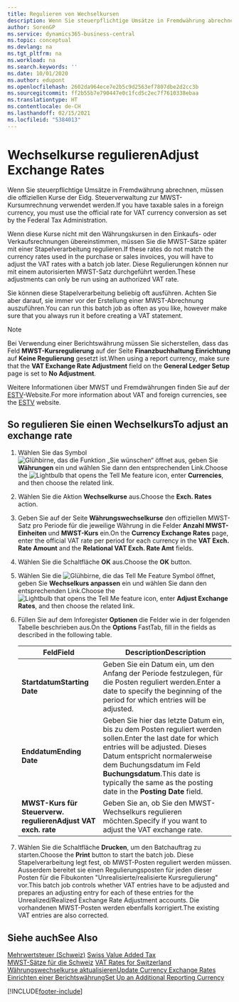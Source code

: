 ```yaml
---
title: Regulieren von Wechselkursen
description: Wenn Sie steuerpflichtige Umsätze in Fremdwährung abrechnen, müssen die offiziellen Kurse der Eidg. Steuerverwaltung zur MWST-Kursumrechnung verwendet werden.
author: SorenGP
ms.service: dynamics365-business-central
ms.topic: conceptual
ms.devlang: na
ms.tgt_pltfrm: na
ms.workload: na
ms.search.keywords: ''
ms.date: 10/01/2020
ms.author: edupont
ms.openlocfilehash: 2602da964ece7e2b5c9d2563ef7807dbe2d2cc3b
ms.sourcegitcommit: ff2b55b7e790447e0c1fcd5c2ec7f7610338ebaa
ms.translationtype: HT
ms.contentlocale: de-CH
ms.lasthandoff: 02/15/2021
ms.locfileid: "5384013"
---
```

# <a name="adjust-exchange-rates"></a><span data-ttu-id="54a3a-103">Wechselkurse regulieren</span><span class="sxs-lookup"><span data-stu-id="54a3a-103">Adjust Exchange Rates</span></span>
<span data-ttu-id="54a3a-104">Wenn Sie steuerpflichtige Umsätze in Fremdwährung abrechnen, müssen die offiziellen Kurse der Eidg. Steuerverwaltung zur MWST-Kursumrechnung verwendet werden.</span><span class="sxs-lookup"><span data-stu-id="54a3a-104">If you have taxable sales in a foreign currency, you must use the official rate for VAT currency conversion as set by the Federal Tax Administration.</span></span>  

<span data-ttu-id="54a3a-105">Wenn diese Kurse nicht mit den Währungskursen in den Einkaufs- oder Verkaufsrechnungen übereinstimmen, müssen Sie die MWST-Sätze später mit einer Stapelverarbeitung regulieren.</span><span class="sxs-lookup"><span data-stu-id="54a3a-105">If these rates do not match the currency rates used in the purchase or sales invoices, you will have to adjust the VAT rates with a batch job later.</span></span> <span data-ttu-id="54a3a-106">Diese Regulierungen können nur mit einem autorisierten MWST-Satz durchgeführt werden.</span><span class="sxs-lookup"><span data-stu-id="54a3a-106">These adjustments can only be run using an authorized VAT rate.</span></span>  

<span data-ttu-id="54a3a-107">Sie können diese Stapelverarbeitung beliebig oft ausführen. Achten Sie aber darauf, sie immer vor der Erstellung einer MWST-Abrechnung auszuführen.</span><span class="sxs-lookup"><span data-stu-id="54a3a-107">You can run this batch job as often as you like, however make sure that you always run it before creating a VAT statement.</span></span>  

> [!NOTE]  
>  <span data-ttu-id="54a3a-108">Bei Verwendung einer Berichtswährung müssen Sie sicherstellen, dass das Feld **MWST-Kursregulierung** auf der Seite **Finanzbuchhaltung Einrichtung** auf **Keine Regulierung** gesetzt ist.</span><span class="sxs-lookup"><span data-stu-id="54a3a-108">When using a report currency, make sure that the **VAT Exchange Rate Adjustment** field on the **General Ledger Setup** page is set to **No Adjustment**.</span></span>  

<span data-ttu-id="54a3a-109">Weitere Informationen über MWST und Fremdwährungen finden Sie auf der [ESTV](https://go.microsoft.com/fwlink/?LinkId=285999)-Website.</span><span class="sxs-lookup"><span data-stu-id="54a3a-109">For more information about VAT and foreign currencies, see the [ESTV](https://go.microsoft.com/fwlink/?LinkId=285999) website.</span></span>  

## <a name="to-adjust-an-exchange-rate"></a><span data-ttu-id="54a3a-110">So regulieren Sie einen Wechselkurs</span><span class="sxs-lookup"><span data-stu-id="54a3a-110">To adjust an exchange rate</span></span>  

1.  <span data-ttu-id="54a3a-111">Wählen Sie das Symbol ![Glühbirne, das die Funktion „Sie wünschen“ öffnet](../../media/ui-search/search_small.png "Tell me-Funktion") aus, geben Sie **Währungen** ein und wählen Sie dann den entsprechenden Link.</span><span class="sxs-lookup"><span data-stu-id="54a3a-111">Choose the ![Lightbulb that opens the Tell Me feature](../../media/ui-search/search_small.png "Tell me what you want to do") icon, enter **Currencies**, and then choose the related link.</span></span>  
2.  <span data-ttu-id="54a3a-112">Wählen Sie die Aktion **Wechselkurse** aus.</span><span class="sxs-lookup"><span data-stu-id="54a3a-112">Choose the **Exch. Rates** action.</span></span>  
3.  <span data-ttu-id="54a3a-113">Geben Sie auf der Seite **Währungswechselkurse** den offiziellen MWST-Satz pro Periode für die jeweilige Währung in die Felder **Anzahl MWST-Einheiten** und **MWST-Kurs** ein.</span><span class="sxs-lookup"><span data-stu-id="54a3a-113">On the **Currency Exchange Rates** page, enter the official VAT rate per period for each currency in the **VAT Exch. Rate Amount** and the **Relational VAT Exch. Rate Amt** fields.</span></span>  
4.  <span data-ttu-id="54a3a-114">Wählen Sie die Schaltfläche **OK** aus.</span><span class="sxs-lookup"><span data-stu-id="54a3a-114">Choose the **OK** button.</span></span>  
5.  <span data-ttu-id="54a3a-115">Wählen Sie die ![Glühbirne, die das Tell Me Feature](../../media/ui-search/search_small.png "Tell me-Funktion") Symbol öffnet, geben Sie **Wechselkurs anpassen** ein und wählen Sie dann den entsprechenden Link.</span><span class="sxs-lookup"><span data-stu-id="54a3a-115">Choose the ![Lightbulb that opens the Tell Me feature](../../media/ui-search/search_small.png "Tell me what you want to do") icon, enter **Adjust Exchange Rates**, and then choose the related link.</span></span>  
6.  <span data-ttu-id="54a3a-116">Füllen Sie auf dem Inforegister **Optionen** die Felder wie in der folgenden Tabelle beschrieben aus.</span><span class="sxs-lookup"><span data-stu-id="54a3a-116">On the **Options** FastTab, fill in the fields as described in the following table.</span></span>   

    |<span data-ttu-id="54a3a-117">Feld</span><span class="sxs-lookup"><span data-stu-id="54a3a-117">Field</span></span>|<span data-ttu-id="54a3a-118">Description</span><span class="sxs-lookup"><span data-stu-id="54a3a-118">Description</span></span>|  
    |---------------------------------|---------------------------------------|  
    |<span data-ttu-id="54a3a-119">**Startdatum**</span><span class="sxs-lookup"><span data-stu-id="54a3a-119">**Starting Date**</span></span>|<span data-ttu-id="54a3a-120">Geben Sie ein Datum ein, um den Anfang der Periode festzulegen, für die Posten reguliert werden.</span><span class="sxs-lookup"><span data-stu-id="54a3a-120">Enter a date to specify the beginning of the period for which entries will be adjusted.</span></span>|  
    |<span data-ttu-id="54a3a-121">**Enddatum**</span><span class="sxs-lookup"><span data-stu-id="54a3a-121">**Ending Date**</span></span>|<span data-ttu-id="54a3a-122">Geben Sie hier das letzte Datum ein, bis zu dem Posten reguliert werden sollen.</span><span class="sxs-lookup"><span data-stu-id="54a3a-122">Enter the last date for which entries will be adjusted.</span></span> <span data-ttu-id="54a3a-123">Dieses Datum entspricht normalerweise dem Buchungsdatum im Feld **Buchungsdatum**.</span><span class="sxs-lookup"><span data-stu-id="54a3a-123">This date is typically the same as the posting date in the **Posting Date** field.</span></span>|  
    |<span data-ttu-id="54a3a-124">**MWST-Kurs für Steuerverw. regulieren**</span><span class="sxs-lookup"><span data-stu-id="54a3a-124">**Adjust VAT exch. rate**</span></span>|<span data-ttu-id="54a3a-125">Geben Sie an, ob Sie den MWST-Wechselkurs regulieren möchten.</span><span class="sxs-lookup"><span data-stu-id="54a3a-125">Specify if you want to adjust the VAT exchange rate.</span></span>|  

7.  <span data-ttu-id="54a3a-126">Wählen Sie die Schaltfläche **Drucken**, um den Batchauftrag zu starten.</span><span class="sxs-lookup"><span data-stu-id="54a3a-126">Choose the **Print** button to start the batch job.</span></span> <span data-ttu-id="54a3a-127">Diese Stapelverarbeitung legt fest, ob MWST-Posten reguliert werden müssen. Ausserdem bereitet sie einen Regulierungsposten für jeden dieser Posten für die Fibukonten "Unrealisierte/realisierte Kursregulierung" vor.</span><span class="sxs-lookup"><span data-stu-id="54a3a-127">This batch job controls whether VAT entries have to be adjusted and prepares an adjusting entry for each of these entries for the Unrealized/Realized Exchange Rate Adjustment accounts.</span></span> <span data-ttu-id="54a3a-128">Die vorhandenen MWST-Posten werden ebenfalls korrigiert.</span><span class="sxs-lookup"><span data-stu-id="54a3a-128">The existing VAT entries are also corrected.</span></span>  

## <a name="see-also"></a><span data-ttu-id="54a3a-129">Siehe auch</span><span class="sxs-lookup"><span data-stu-id="54a3a-129">See Also</span></span>  
 <span data-ttu-id="54a3a-130">[Mehrwertsteuer (Schweiz)](swiss-value-added-tax.md) </span><span class="sxs-lookup"><span data-stu-id="54a3a-130">[Swiss Value Added Tax](swiss-value-added-tax.md) </span></span>  
 <span data-ttu-id="54a3a-131">[MWST-Sätze für die Schweiz](vat-rates-for-switzerland.md) </span><span class="sxs-lookup"><span data-stu-id="54a3a-131">[VAT Rates for Switzerland](vat-rates-for-switzerland.md) </span></span>  
[<span data-ttu-id="54a3a-132">Währungswechselkurse aktualisieren</span><span class="sxs-lookup"><span data-stu-id="54a3a-132">Update Currency Exchange Rates</span></span>](../../finance-how-update-currencies.md)  
[<span data-ttu-id="54a3a-133">Einrichten einer Berichtswährung</span><span class="sxs-lookup"><span data-stu-id="54a3a-133">Set Up an Additional Reporting Currency</span></span>](../../finance-how-setup-additional-currencies.md)


[!INCLUDE[footer-include](../../includes/footer-banner.md)]